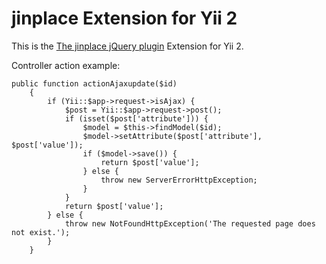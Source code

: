 # jinplace Extension for Yii 2

This is the [The jinplace jQuery plugin](https://bitbucket.org/itinken/jinplace) Extension for Yii 2. 


Controller action example:

``` 
public function actionAjaxupdate($id)
    {
        if (Yii::$app->request->isAjax) {
            $post = Yii::$app->request->post();
            if (isset($post['attribute'])) {
                $model = $this->findModel($id);
                $model->setAttribute($post['attribute'], $post['value']);
                if ($model->save()) {
                    return $post['value'];
                } else {
                    throw new ServerErrorHttpException;
                }
            }
            return $post['value'];
        } else {
            throw new NotFoundHttpException('The requested page does not exist.');
        }
    }
